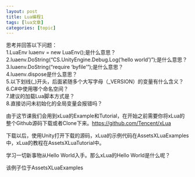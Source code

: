 ```yaml
---
layout: post
title: Lua编程1 
tags: [lua文章]
categories: [topic]
---
```

思考并回答以下问题：  
1.LuaEnv luaenv = new LuaEnv();是什么意思？  
2.luaenv.DoString(“CS.UnityEngine.Debug.Log(‘hello world’)”);是什么意思？  
3.luaenv.DoString(“require ‘byfile’”);是什么意思？  
4.luaenv.dispose是什么意思？  
5.以下划线(_)开头，后面紧随多个大写字母（_VERSION）的变量有什么含义？  
6.C#中使用哪个命名空间？  
7.建议的加载Lua脚本方式是？  
8.直接访问未初始化的全局变量会报错吗？

由于这节课我们会用到xLua的Example和Tutorial，在开始之前需要你将xLua的整个Github源码下载或者Clone下来。<https://github.com/Tencent/xLua>

下载以后，使用Unity打开下载的源码，xLua的示例代码在AssetsXLuaExamples中，xLua的教程在AssetsXLuaTutorial中。

学习一切新事物从Hello World入手。那么xLua的Hello World是什么呢？

该例子位于AssetsXLuaExamples